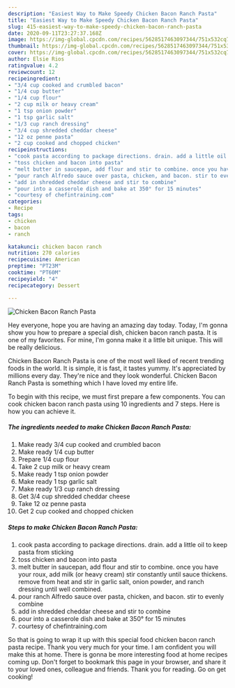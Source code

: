 ```yaml
---
description: "Easiest Way to Make Speedy Chicken Bacon Ranch Pasta"
title: "Easiest Way to Make Speedy Chicken Bacon Ranch Pasta"
slug: 415-easiest-way-to-make-speedy-chicken-bacon-ranch-pasta
date: 2020-09-11T23:27:37.168Z
image: https://img-global.cpcdn.com/recipes/5628517463097344/751x532cq70/chicken-bacon-ranch-pasta-recipe-main-photo.jpg
thumbnail: https://img-global.cpcdn.com/recipes/5628517463097344/751x532cq70/chicken-bacon-ranch-pasta-recipe-main-photo.jpg
cover: https://img-global.cpcdn.com/recipes/5628517463097344/751x532cq70/chicken-bacon-ranch-pasta-recipe-main-photo.jpg
author: Elsie Rios
ratingvalue: 4.2
reviewcount: 12
recipeingredient:
- "3/4 cup cooked and crumbled bacon"
- "1/4 cup butter"
- "1/4 cup flour"
- "2 cup milk or heavy cream"
- "1 tsp onion powder"
- "1 tsp garlic salt"
- "1/3 cup ranch dressing"
- "3/4 cup shredded cheddar cheese"
- "12 oz penne pasta"
- "2 cup cooked and chopped chicken"
recipeinstructions:
- "cook pasta according to package directions. drain. add a little oil to keep pasta from sticking"
- "toss chicken and bacon into pasta"
- "melt butter in saucepan, add flour and stir to combine. once you have your roux, add milk (or heavy cream) stir constantly until sauce thickens. remove from heat and stir in garlic salt, onion powder, and ranch dressing until well combined."
- "pour ranch Alfredo sauce over pasta, chicken, and bacon. stir to evenly combine"
- "add in shredded cheddar cheese and stir to combine"
- "pour into a casserole dish and bake at 350° for 15 minutes"
- "courtesy of chefintraining.com"
categories:
- Recipe
tags:
- chicken
- bacon
- ranch

katakunci: chicken bacon ranch 
nutrition: 270 calories
recipecuisine: American
preptime: "PT23M"
cooktime: "PT60M"
recipeyield: "4"
recipecategory: Dessert

---
```



![Chicken Bacon Ranch Pasta](https://img-global.cpcdn.com/recipes/5628517463097344/751x532cq70/chicken-bacon-ranch-pasta-recipe-main-photo.jpg)

Hey everyone, hope you are having an amazing day today. Today, I'm gonna show you how to prepare a special dish, chicken bacon ranch pasta. It is one of my favorites. For mine, I'm gonna make it a little bit unique. This will be really delicious.



Chicken Bacon Ranch Pasta is one of the most well liked of recent trending foods in the world. It is simple, it is fast, it tastes yummy. It's appreciated by millions every day. They're nice and they look wonderful. Chicken Bacon Ranch Pasta is something which I have loved my entire life.


To begin with this recipe, we must first prepare a few components. You can cook chicken bacon ranch pasta using 10 ingredients and 7 steps. Here is how you can achieve it.

<!--inarticleads1-->

##### The ingredients needed to make Chicken Bacon Ranch Pasta:

1. Make ready 3/4 cup cooked and crumbled bacon
1. Make ready 1/4 cup butter
1. Prepare 1/4 cup flour
1. Take 2 cup milk or heavy cream
1. Make ready 1 tsp onion powder
1. Make ready 1 tsp garlic salt
1. Make ready 1/3 cup ranch dressing
1. Get 3/4 cup shredded cheddar cheese
1. Take 12 oz penne pasta
1. Get 2 cup cooked and chopped chicken




<!--inarticleads2-->

##### Steps to make Chicken Bacon Ranch Pasta:

1. cook pasta according to package directions. drain. add a little oil to keep pasta from sticking
1. toss chicken and bacon into pasta
1. melt butter in saucepan, add flour and stir to combine. once you have your roux, add milk (or heavy cream) stir constantly until sauce thickens. remove from heat and stir in garlic salt, onion powder, and ranch dressing until well combined.
1. pour ranch Alfredo sauce over pasta, chicken, and bacon. stir to evenly combine
1. add in shredded cheddar cheese and stir to combine
1. pour into a casserole dish and bake at 350° for 15 minutes
1. courtesy of chefintraining.com




So that is going to wrap it up with this special food chicken bacon ranch pasta recipe. Thank you very much for your time. I am confident you will make this at home. There is gonna be more interesting food at home recipes coming up. Don't forget to bookmark this page in your browser, and share it to your loved ones, colleague and friends. Thank you for reading. Go on get cooking!
